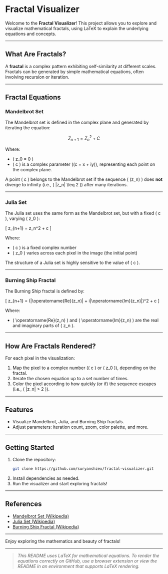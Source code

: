 # Fractal Visualizer

Welcome to the **Fractal Visualizer**! This project allows you to explore and visualize mathematical fractals, using LaTeX to explain the underlying equations and concepts.

---

## What Are Fractals?

A **fractal** is a complex pattern exhibiting self-similarity at different scales. Fractals can be generated by simple mathematical equations, often involving recursion or iteration.

---

## Fractal Equations

### Mandelbrot Set

The Mandelbrot set is defined in the complex plane and generated by iterating the equation:

$$Z_{n+1} = Z_n^2 + C$$

Where:
- \( z_0 = 0 \)
- \( c \) is a complex parameter (\(c = x + iy\)), representing each point on the complex plane.

A point \( c \) belongs to the Mandelbrot set if the sequence \( (z_n) \) does **not** diverge to infinity (i.e., \( |z_n| \leq 2 \)) after many iterations.

---

### Julia Set

The Julia set uses the same form as the Mandelbrot set, but with a fixed \( c \), varying \( z_0 \):

\[
z_{n+1} = z_n^2 + c
\]

Where:
- \( c \) is a fixed complex number
- \( z_0 \) varies across each pixel in the image (the initial point)

The structure of a Julia set is highly sensitive to the value of \( c \).

---

### Burning Ship Fractal

The Burning Ship fractal is defined by:

\[
z_{n+1} = (|\operatorname{Re}(z_n)| + i|\operatorname{Im}(z_n)|)^2 + c
\]

Where:
- \( \operatorname{Re}(z_n) \) and \( \operatorname{Im}(z_n) \) are the real and imaginary parts of \( z_n \).

---

## How Are Fractals Rendered?

For each pixel in the visualization:
1. Map the pixel to a complex number (\( c \) or \( z_0 \)), depending on the fractal.
2. Iterate the chosen equation up to a set number of times.
3. Color the pixel according to how quickly (or if) the sequence escapes (i.e., \( |z_n| > 2 \)).

---

## Features

- Visualize Mandelbrot, Julia, and Burning Ship fractals.
- Adjust parameters: iteration count, zoom, color palette, and more.

---

## Getting Started

1. Clone the repository:
   ```bash
   git clone https://github.com/suryanshzex/fractal-visualizer.git
   ```
2. Install dependencies as needed.
3. Run the visualizer and start exploring fractals!

---

## References

- [Mandelbrot Set (Wikipedia)](https://en.wikipedia.org/wiki/Mandelbrot_set)
- [Julia Set (Wikipedia)](https://en.wikipedia.org/wiki/Julia_set)
- [Burning Ship Fractal (Wikipedia)](https://en.wikipedia.org/wiki/Burning_Ship_fractal)

---

Enjoy exploring the mathematics and beauty of fractals!

---

> _This README uses LaTeX for mathematical equations. To render the equations correctly on GitHub, use a browser extension or view the README in an environment that supports LaTeX rendering._
